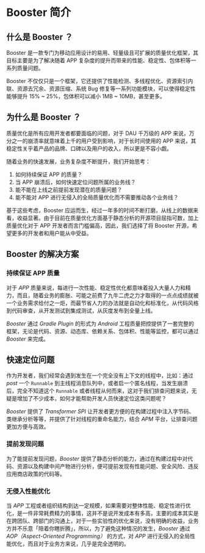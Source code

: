 # Booster 简介

## 什么是 Booster ？

Booster 是一款专门为移动应用设计的易用、轻量级且可扩展的质量优化框架，其目标主要是为了解决随着 APP 复杂度的提升而带来的性能、稳定性、包体积等一系列质量问题。

Booster 不仅仅只是一个框架，它还提供了性能检测、多线程优化、资源索引内联、资源去冗余、资源压缩、系统 Bug 修复等一系列功能模块，可以使得稳定性能够提升 15% ~ 25%，包体积可以减小 1MB ~ 10MB，甚至更多。

## 为什么是 Booster ？

质量优化是所有应用开发者都要面临的问题，对于 DAU 千万级的 APP 来说，万分之一的崩溃率就意味着上千的用户受到影响，对于长时间使用的 APP 来说，其稳定性关乎着产品的品牌、口碑以及用户的收入，所以更是不容小觑。

随着业务的快速发展，业务复杂度不断提升，我们开始思考：

1. 如何持续保证 APP 的质量？
1. 当 APP 崩溃后，如何快速定位问题所属的业务线？
1. 能不能在上线之前提前发现潜在的质量问题？
1. 能不能对 APP 进行无侵入的全局质量优化而不需要推动各个业务线？

基于这些考虑，Booster 应运而生，经过一年多的时间不断打磨，从线上的数据来看，收益显著。由于目前在质量优化方面基于静态分析的开源项目屈指可数，加上质量优化对于 APP 开发者而言门槛偏高，因此，我们选择了将 Booster 开源，希望更多的开发者和用户能从中受益。

## Booster 的解决方案

### 持续保证 APP 质量

对于 *APP* 质量来说，每进行一次性能、稳定性优化都意味着投入大量人力和精力，而且，随着业务的膨胀、可能之前费了九牛二虎之力才取得的一点点成绩就被一个业务需求给付之一炬，而最节省人力的办法就是自动化和标准化，从代码风格到代码审查，从开发测试到集成测试，从灰度发布到全量上线。

*Booster* 通过 *Gradle Plugin* 的形式为 *Android* 工程质量把控提供了一套完整的框架，无论是代码、资源、动态库、依赖关系、包体积、性能等监控，都可以通过 *Booster* 来完成。

## 快速定位问题

作为开发者，我们经常会遇到发生在一个完全没有上下文的线程中，比如：通过 *post* 一个 `Runnable` 到主线程消息队列中，或者启一个匿名线程，当发生崩溃后，完全不知道这个 `Runnable` 或者线程从何而来，这对于我们排查问题来说，无疑是增加了不少成本，如何才能帮助开发人员快速定位这类问题呢？

*Booster* 提供了 *Transformer SPI* 让开发者更方便的在构建过程中注入字节码、类继承分析等等，并提供了针对线程的重命名能力，结合 *APM* 平台，让排查问题更加方便与高效。

### 提前发现问题

为了能提前发现问题，*Booster* 提供了静态分析的能力，通过在构建过程中对代码、资源以及构建中间产物进行分析，便可提前发现有性能问题、安全风险、违反应用商店政策的代码等。

### 无侵入性能优化

当 *APP* 工程或者组织结构到达一定规模，如果需要对整体性能、稳定性进行优化，是一件非常耗费精力的事情，这并不是说开发成本有多高，主要的成本其实是在跨团队、跨部门的沟通上，对于一些实验性的优化来说，没有明确的收益，业务方并不乐意「陪着你瞎折腾」，所以，为了避免这种情况的发生，*Booster* 通过 *AOP（Aspect-Oriented Programming）* 的方式，对 *APP* 进行无侵入的全局性能优化，而且对于业务方来说，几乎是完全透明的。

